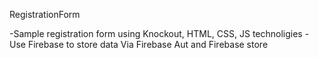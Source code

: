 RegistrationForm

-Sample registration form using Knockout, HTML, CSS, JS technoligies
-Use Firebase to store data Via Firebase Aut and Firebase store
